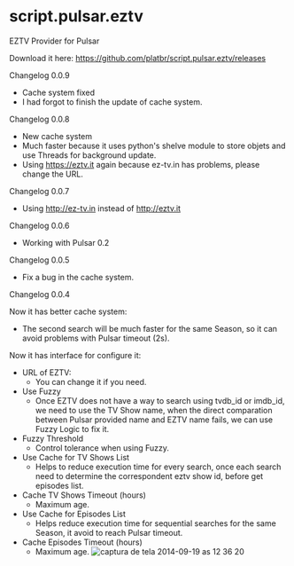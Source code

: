 script.pulsar.eztv
==================

EZTV Provider for Pulsar

Download it here: https://github.com/platbr/script.pulsar.eztv/releases

Changelog 0.0.9
* Cache system fixed
 * I had forgot to finish the update of cache system.

Changelog 0.0.8
* New cache system
 * Much faster because it uses python's shelve module to store objets and use Threads for background update.
 * Using https://eztv.it again because ez-tv.in has problems, please change the URL.

Changelog 0.0.7
* Using http://ez-tv.in instead of http://eztv.it

Changelog 0.0.6
* Working with Pulsar 0.2
 
Changelog 0.0.5
* Fix a bug in the cache system.

Changelog 0.0.4

Now it has better cache system:
* The second search will be much faster for the same Season, so it can avoid problems with Pulsar timeout (2s).

Now it has interface for configure it:
* URL of EZTV: 
    * You can change it if you need.
* Use Fuzzy
    * Once EZTV does not have a way to search using tvdb_id or imdb_id, we need to use the TV Show name, when the direct comparation between Pulsar provided name and EZTV name fails, we can use Fuzzy Logic to fix it.
* Fuzzy Threshold
    * Control tolerance when using Fuzzy.
* Use Cache for TV Shows List
    * Helps to reduce execution time for every search, once each search need to determine the correspondent eztv show id, before get episodes list.
* Cache TV Shows Timeout (hours)
    * Maximum age.
* Use Cache for Episodes List
    * Helps reduce execution time for sequential searches for the same Season, it avoid to reach Pulsar timeout.
* Cache Episodes Timeout (hours)
    * Maximum age.
![captura de tela 2014-09-19 as 12 36 20](https://cloud.githubusercontent.com/assets/4853326/4338176/4f81230c-4016-11e4-97b9-58a6c508ba67.png)
